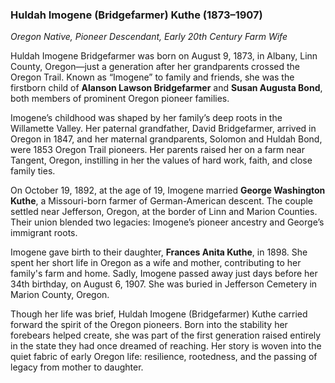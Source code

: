 
### **Huldah Imogene (Bridgefarmer) Kuthe (1873–1907)**  
*Oregon Native, Pioneer Descendant, Early 20th Century Farm Wife*

Huldah Imogene Bridgefarmer was born on August 9, 1873, in Albany, Linn County, Oregon—just a generation after her grandparents crossed the Oregon Trail. Known as “Imogene” to family and friends, she was the firstborn child of **Alanson Lawson Bridgefarmer** and **Susan Augusta Bond**, both members of prominent Oregon pioneer families.

Imogene’s childhood was shaped by her family’s deep roots in the Willamette Valley. Her paternal grandfather, David Bridgefarmer, arrived in Oregon in 1847, and her maternal grandparents, Solomon and Huldah Bond, were 1853 Oregon Trail pioneers. Her parents raised her on a farm near Tangent, Oregon, instilling in her the values of hard work, faith, and close family ties.

On October 19, 1892, at the age of 19, Imogene married **George Washington Kuthe**, a Missouri-born farmer of German-American descent. The couple settled near Jefferson, Oregon, at the border of Linn and Marion Counties. Their union blended two legacies: Imogene’s pioneer ancestry and George’s immigrant roots.

Imogene gave birth to their daughter, **Frances Anita Kuthe**, in 1898. She spent her short life in Oregon as a wife and mother, contributing to her family's farm and home. Sadly, Imogene passed away just days before her 34th birthday, on August 6, 1907. She was buried in Jefferson Cemetery in Marion County, Oregon.

Though her life was brief, Huldah Imogene (Bridgefarmer) Kuthe carried forward the spirit of the Oregon pioneers. Born into the stability her forebears helped create, she was part of the first generation raised entirely in the state they had once dreamed of reaching. Her story is woven into the quiet fabric of early Oregon life: resilience, rootedness, and the passing of legacy from mother to daughter.
